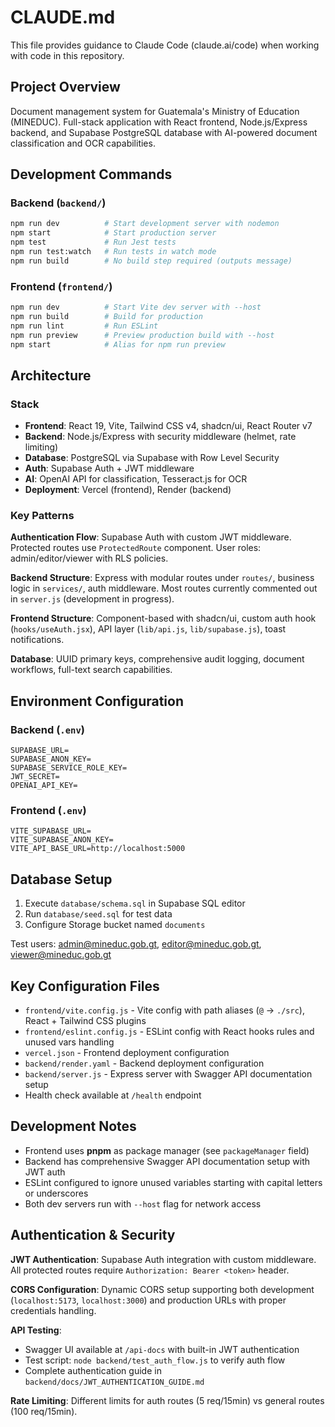 # CLAUDE.md

This file provides guidance to Claude Code (claude.ai/code) when working with code in this repository.

## Project Overview

Document management system for Guatemala's Ministry of Education (MINEDUC). Full-stack application with React frontend, Node.js/Express backend, and Supabase PostgreSQL database with AI-powered document classification and OCR capabilities.

## Development Commands

### Backend (`backend/`)
```bash
npm run dev          # Start development server with nodemon
npm start            # Start production server  
npm test             # Run Jest tests
npm run test:watch   # Run tests in watch mode
npm run build        # No build step required (outputs message)
```

### Frontend (`frontend/`)
```bash
npm run dev          # Start Vite dev server with --host
npm run build        # Build for production
npm run lint         # Run ESLint
npm run preview      # Preview production build with --host
npm start            # Alias for npm run preview
```

## Architecture

### Stack
- **Frontend**: React 19, Vite, Tailwind CSS v4, shadcn/ui, React Router v7
- **Backend**: Node.js/Express with security middleware (helmet, rate limiting)
- **Database**: PostgreSQL via Supabase with Row Level Security
- **Auth**: Supabase Auth + JWT middleware
- **AI**: OpenAI API for classification, Tesseract.js for OCR
- **Deployment**: Vercel (frontend), Render (backend)

### Key Patterns

**Authentication Flow**: Supabase Auth with custom JWT middleware. Protected routes use `ProtectedRoute` component. User roles: admin/editor/viewer with RLS policies.

**Backend Structure**: Express with modular routes under `routes/`, business logic in `services/`, auth middleware. Most routes currently commented out in `server.js` (development in progress).

**Frontend Structure**: Component-based with shadcn/ui, custom auth hook (`hooks/useAuth.jsx`), API layer (`lib/api.js`, `lib/supabase.js`), toast notifications.

**Database**: UUID primary keys, comprehensive audit logging, document workflows, full-text search capabilities.

## Environment Configuration

### Backend (`.env`)
```
SUPABASE_URL=
SUPABASE_ANON_KEY=  
SUPABASE_SERVICE_ROLE_KEY=
JWT_SECRET=
OPENAI_API_KEY=
```

### Frontend (`.env`)
```
VITE_SUPABASE_URL=
VITE_SUPABASE_ANON_KEY=
VITE_API_BASE_URL=http://localhost:5000
```

## Database Setup

1. Execute `database/schema.sql` in Supabase SQL editor
2. Run `database/seed.sql` for test data
3. Configure Storage bucket named `documents`

Test users: admin@mineduc.gob.gt, editor@mineduc.gob.gt, viewer@mineduc.gob.gt

## Key Configuration Files

- `frontend/vite.config.js` - Vite config with path aliases (`@` → `./src`), React + Tailwind CSS plugins
- `frontend/eslint.config.js` - ESLint config with React hooks rules and unused vars handling
- `vercel.json` - Frontend deployment configuration
- `backend/render.yaml` - Backend deployment configuration  
- `backend/server.js` - Express server with Swagger API documentation setup
- Health check available at `/health` endpoint

## Development Notes

- Frontend uses **pnpm** as package manager (see `packageManager` field)
- Backend has comprehensive Swagger API documentation setup with JWT auth
- ESLint configured to ignore unused variables starting with capital letters or underscores
- Both dev servers run with `--host` flag for network access

## Authentication & Security

**JWT Authentication**: Supabase Auth integration with custom middleware. All protected routes require `Authorization: Bearer <token>` header.

**CORS Configuration**: Dynamic CORS setup supporting both development (`localhost:5173`, `localhost:3000`) and production URLs with proper credentials handling.

**API Testing**: 
- Swagger UI available at `/api-docs` with built-in JWT authentication
- Test script: `node backend/test_auth_flow.js` to verify auth flow
- Complete authentication guide in `backend/docs/JWT_AUTHENTICATION_GUIDE.md`

**Rate Limiting**: Different limits for auth routes (5 req/15min) vs general routes (100 req/15min).